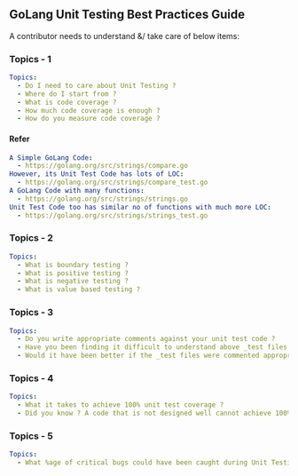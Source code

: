 ## GoLang Unit Testing Best Practices Guide

A contributor needs to understand &/ take care of below items:

### Topics - 1

```yaml
Topics:
  - Do I need to care about Unit Testing ?
  - Where do I start from ?
  - What is code coverage ?
  - How much code coverage is enough ?
  - How do you measure code coverage ?
```

#### Refer

```yaml
A Simple GoLang Code:
  - https://golang.org/src/strings/compare.go
However, its Unit Test Code has lots of LOC:
  - https://golang.org/src/strings/compare_test.go
A GoLang Code with many functions:
  - https://golang.org/src/strings/strings.go
Unit Test Code too has similar no of functions with much more LOC:
  - https://golang.org/src/strings/strings_test.go
```

### Topics - 2

```yaml
Topics:
  - What is boundary testing ?
  - What is positive testing ?
  - What is negative testing ?
  - What is value based testing ?
```

### Topics - 3

```yaml
Topics:
  - Do you write appropriate comments against your unit test code ?
  - Have you been finding it difficult to understand above _test files ?
  - Would it have been better if the _test files were commented appropriately ?
```

### Topics - 4

```yaml
Topics:
  - What it takes to achieve 100% unit test coverage ?
  - Did you know ? A code that is not designed well cannot achieve 100% test coverage.
```

### Topics - 5

```yaml
Topics:
  - What %age of critical bugs could have been caught during Unit Testing phase ?
```
